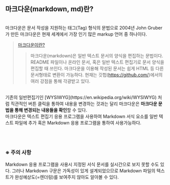 ## 마크다운(markdown, md)란?

<br>
마크다운은 문서 작성을 지원하는 태그(Tag) 형식의 문법으로 2004년 John Gruber가 만든 마크다운은 현재 세계에서 가장 인기 많은 markup 언어 중 하나이다.

<br>

> [마크다운이란?](https://www.markdownguide.org/getting-started/)
> > 마크다운(markdown)은 일반 텍스트 문서의 양식을 편집하는 문법이다. README 파일이나 온라인 문서, 혹은 일반 텍스트 편집기로 문서 양식을 편집할 때 쓰인다. 마크다운을 이용해 작성된 문서는 쉽게 HTML 등 다른 문서형태로 변환이 가능하다. 현재는 깃헙(https://github.com/)에서의 여러 강점을 통해 각광받고 있다.


<br>
기존의 일반편집기인 [WYSIWYG](https://en.wikipedia.org/wiki/WYSIWYG) 처럼 직관적인 버튼 클릭을 통하여 내용을 변경하는 것과는 달리 마크다운은 <b>마크다운 문법을 통해 변경되는 내용들을 확인</b>할 수 있다.

<br>
마크다운은 텍스트 편집기 응용 프로그램을 사용하여 Markdown 서식 요소를 일반 텍스트 파일에 추가 혹은 Markdown 응용 프로그램을 통하여 사용가능하다.

<br><br>

### ※ 주의 사항

Markdown 응용 프로그램을 사용시 지정된 서식 문서를 실시간으로 보지 못할 수도 있다. 그러나 Markdown 구문은 가독성이 있게 설계되었으므로 Markdown 파일의 텍스트가 완성예상도(=렌더링)를 보여주지 않아도 알아볼 수 있다.

